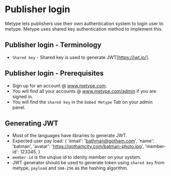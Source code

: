 # Publisher login

Metype lets publishers use their own authentication system to login user to metype. Metype uses shared key authentication method to implement this.

## Publisher login - Terminology
* `Shared key` - Shared key is used to generate JWT[https://jwt.io/].

## Publisher login - Prerequisites

* Sign up for an account @ www.metype.com.
* You will find all your accounts @ www.metype.com/admin if you are signed in.
* You will find the `shared key` in the `Embed Metype` Tab on your admin panel.

## Generating JWT

* Most of the languages have libraries to generate JWT.
* Expected user pay load:
  {
    'email': 'bathman@gotham.com',
    'name': 'batman',
    'avatar': 'https://gothamcity.com/batman-photo.jpg',
    'member-id': 123345,
  }
* `member-id` is the unqiue id to idenity member on your system.
* JWT generator should be used to generate token using `shared key` from metype, `payload` and `SHA-256` as the hashing algorithm.
